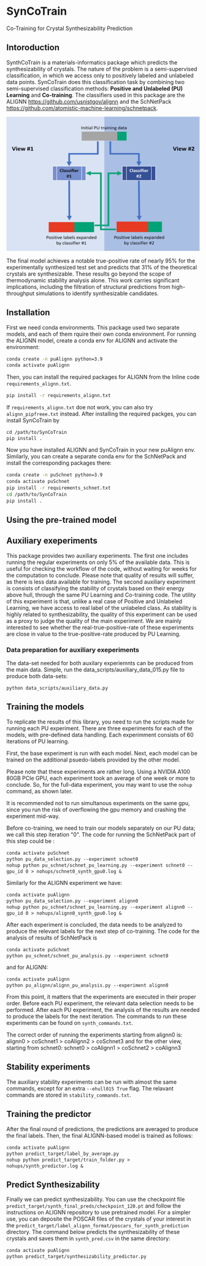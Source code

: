 # SynCoTrain 
Co-Training for Crystal Synthesizability Prediction
## Intoroduction
SynthCoTrain is a materials-informatics package which predicts the synthesizability of crystals. The nature of the problem is a semi-supervised classification, in which we access only to positively labeled and unlabeled data points. SynCoTrain does this classification task by combining two semi-supervised classification methods: **Positive and Unlabeled (PU) Learning** and **Co-training**. The classifiers used in this package are the ALIGNN https://github.com/usnistgov/alignn and the SchNetPack https://github.com/atomistic-machine-learning/schnetpack.

<!-- ![cotraining scheme](figures/cotraining_scheme.jpg) -->
<div style="text-align:center">
<img src="figures/cotraining_scheme_new.png" alt="cotraining scheme" width="550" height="350">
</div>

The final model achieves a notable true-positive rate of nearly 95% for the experimentally synthesized test set and predicts that 31% of the theoretical crystals are synthesizable. These results go beyond the scope of thermodynamic stability analysis alone. This work carries significant implications, including the filtration of structural predictions from high-throughput simulations to identify synthesizable candidates.

## Installation
First we need conda environments. This package used two separate models, and each of them rquire their own conda environment. For running the ALIGNN model, create a conda env for ALIGNN and activate the environment:
```bash
conda create -n puAlignn python=3.9
conda activate puAlignn
```
Then, you can install the required packages for ALIGNN from the Inline code `requirements_alignn.txt`.
```bash
pip install -r requirements_alignn.txt
```
If `requirements_alignn.txt` doe not work, you can also try `alignn_pipfreee.txt` instead.
After installing the required packges, you can install SynCoTrain by
```
cd /path/to/SynCoTrain
pip install .
```

Now you have installed ALIGNN and SynCoTrain in your new puAlignn env. Similarly, you can create a separate conda env for the SchNetPack and install the corresponding packages there:
```bash
conda create -n puSchnet python=3.9
conda activate puSchnet
pip install -r requirements_schnet.txt
cd /path/to/SynCoTrain
pip install .
```



## Using the pre-trained model
## Auxiliary exeperiments
This package provides two auxiliary experiments. The first one includes running the regular experiments on only 5% of the available data. This is useful for checking the workflow of the code, without waiting for weeks for the computation to conclude. Please note that quality of results will suffer, as there is less data available for training.
The second auxiliary experiment is consists of classifying the stability of crystals based on their energy above hull, through the same PU Learning and Co-training code. The utility of this experiment is that, unlike a real case of Positive and Unlabeled Learning, we have access to real label of the unlabeled class. As stability is highly related to synthesizability, the quality of this experiment can be used as a proxy to judge the quality of the main experiment. We are mainly interested to see whether the real-true-positive-rate of these experiments are close in value to the true-positive-rate produced by PU Learning.
### Data preparation for auxiliary exeperiments
The data-set needed for both auxilary experiemnts can be produced from the main data. Simple, run the data_scripts/auxiliary_data_015.py file to produce both data-sets:
```
python data_scripts/auxiliary_data.py
```
## Training the models
To replicate the results of this library, you need to run the scripts made for running each PU experiment. There are three experiments for each of the models, with pre-defined data handling. Each experimment consists of 60 iterations of PU learning.

First, the base experiment is run with each model. Next, each model can be trained on the additional psuedo-labels provided by the other model. 

Please note that these experiments are rather long. Using a NVIDIA A100 80GB PCIe GPU, each experiment took an average of one week or more to conclude. So, for the full-data experiment, you may want to use the `nohup` command, as shown later.

It is recommended not to run simultanous experiments on the same gpu, since you run the risk of overflowing the gpu memory and crashing the experiment mid-way.

Before co-training, we need to train our models separately on our PU data; we call this step iteration "0". The code for running the SchNetPack part of this step could be :
```
conda activate puSchnet
python pu_data_selection.py --experiment schnet0
nohup python pu_schnet/schnet_pu_learning.py --experiment schnet0 --gpu_id 0 > nohups/schnet0_synth_gpu0.log &

```
Similarly for the ALIGNN experiment we have:
```
conda activate puAlignn
python pu_data_selection.py --experiment alignn0
nohup python pu_schnet/schnet_pu_learning.py --experiment alignn0 --gpu_id 0 > nohups/alignn0_synth_gpu0.log &

```
After each experiment is concluded, the data needs to be analyzed to produce the relevant labels for the next step of co-training. The code for the analysis of results of SchNetPack is

```
conda activate puSchnet
python pu_schnet/schnet_pu_analysis.py --experiment schnet0 

```
and for ALIGNN:
```
conda activate puAlignn
python pu_alignn/alignn_pu_analysis.py --experiment alignn0 

```
From this point, it matters that the experiments are executed in their proper order. Before each PU experiment, the relevant data selection needs to be performed. After each PU experiment, the analysis of the results are needed to produce the labels for the next iteration. The commands to run these experiments can be found on `synth_commands.txt`.

The correct order of running the experiments starting from alignn0 is:
alignn0 > coSchnet1 > coAlignn2 > coSchnet3
and for the other view, starting from schnet0:
schnet0 > coAlignn1 > coSchnet2 > coAlignn3

## Stability experiments
The auxiliary stability experiments can be run with almost the same commands, except for an extra `--ehull015 True` flag. The relavant commands are stored in `stability_commands.txt`.

## Training the predictor
After the final round of predictions, the predictions are averaged to produce the final labels. Then, the final ALIGNN-based model is trained as follows:
```
conda activate puAlignn
python predict_target/label_by_average.py
nohup python predict_target/train_folder.py > nohups/synth_predictor.log &
```
## Predict Synthesizability
Finally we can predict synthesizability. You can use the checkpoint file `predict_target/synth_final_preds/checkpoint_120.pt` and follow the instructions on ALIGNN repository to use pretrained model.
For a simpler use, you can deposite the POSCAR files of the crystals of your interest in the `predict_target/label_alignn_format/poscars_for_synth_prediction` directory. The command below predicts the synthesizability of these crystals and saves them in `synth_pred.csv` in the same directory:
```
conda activate puAlignn
python predict_target/synthesizability_predictor.py 
```



